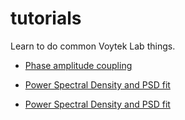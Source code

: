 tutorials
=========

Learn to do common Voytek Lab things.

* [Phase amplitude coupling](http://nbviewer.ipython.org/github/voytekresearch/tutorials/blob/master/Phase%20Amplitude%20Coupling%20Tutorial.ipynb)
* [Power Spectral Density and PSD fit](http://nbviewer.ipython.org/github/voytekresearch/tutorials/blob/master/PSD%20Fit%20Tutorial.ipynb) 

* [Power Spectral Density and PSD fit](http://nbviewer.ipython.org/github/voytekresearch/tutorials/blob/master/PSD%20Fit%20Tutorial.ipynb) 
